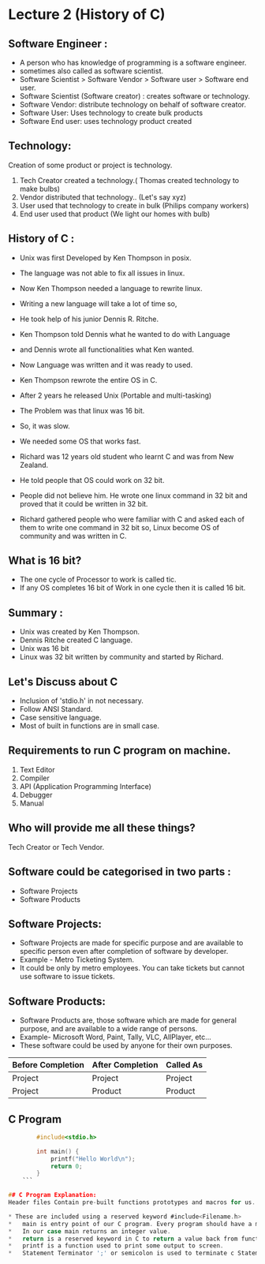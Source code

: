 # Lecture 2 (History of C)

## Software Engineer :
* A person who has knowledge of programming is a software engineer.
* sometimes also called as software scientist.
* Software Scientist > Software Vendor > Software user > Software end user.
* Software Scientist (Software creator) : creates software or technology.
* Software Vendor: distribute technology on behalf of software creator.
* Software User: Uses technology to create bulk products
* Software End user: uses technology product created

## Technology:
Creation of some product or project is technology.
1. Tech Creator created a technology.( Thomas created technology to make bulbs)
2. Vendor distributed that technology.. (Let's say xyz)
3. User used that technology to create in bulk (Philips company workers)
4. End user used that product (We light our homes with bulb)

## History of C :
- Unix was first Developed by Ken Thompson in posix.
- The language was not able to fix all issues in linux.
- Now Ken Thompson needed a language to rewrite linux.
- Writing a new language will take a lot of time so,
- He took help of his junior Dennis R. Ritche.
- Ken Thompson told Dennis what he wanted to do with Language
- and Dennis wrote all functionalities what Ken wanted.
- Now Language was written and it was ready to used.
- Ken Thompson rewrote the entire OS in C.

- After 2 years he released Unix (Portable and multi-tasking)
- The Problem was that linux was 16 bit.
- So, it was slow.
- We needed some OS that works fast.
- Richard was 12 years old student who learnt C and was from New Zealand.
- He told people that OS could work on 32 bit.
- People did not believe him. He wrote one linux command in 32 bit and proved that it could be written in 32 bit.
- Richard gathered people who were familiar with C and asked each of them to write one command in 32 bit so, Linux become OS of community and was written in C.

## What is 16 bit?
- The one cycle of Processor to work is called tic.
- If any OS completes 16 bit of Work in one cycle then it is called 16 bit.

## Summary :
- Unix was created by Ken Thompson.
- Dennis Ritche created C language.
- Unix was 16 bit
- Linux was 32 bit written by community and started by Richard.

## Let's Discuss about C
* Inclusion of 'stdio.h' in not necessary.
* Follow ANSI Standard.
* Case sensitive language.
* Most of built in functions are in small case.

## Requirements to run C program on machine.
1. Text Editor
2. Compiler
3. API (Application Programming Interface)
4. Debugger
5. Manual

## Who will provide me all these things?
Tech Creator or Tech Vendor.

## Software could be categorised in two parts :
* Software Projects
* Software Products

## Software Projects:
* Software Projects are made for specific purpose and are available to specific person even after completion of software by developer.
* Example - Metro Ticketing System.
* It could be only by metro employees. You can take tickets but cannot use software to issue tickets.

## Software Products:
*	Software Products are, those software which are made for general purpose, and are available to a wide range of persons.
*	Example- Microsoft Word, Paint, Tally, VLC, AllPlayer, etc...
*	These software could be used by anyone for their own purposes.

|	Before Completion|After Completion|  Called As
|---------|-----------|-----------
|Project 	|Project 		|Project
|Project  |Product 		|Product

## C Program
```c
		#include<stdio.h>

		int main() {
			printf("Hello World\n");
			return 0;
		}
	```

## C Program Explanation:
Header files Contain pre-built functions prototypes and macros for us.

* These are included using a reserved keyword #include<Filename.h>
*	main is entry point of our C program. Every program should have a main function.
*	In our case main returns an integer value.
*	return is a reserved keyword in C to return a value back from function.
*	printf is a function used to print some output to screen.
*	Statement Terminator ';' or semicolon is used to terminate c Statement.

